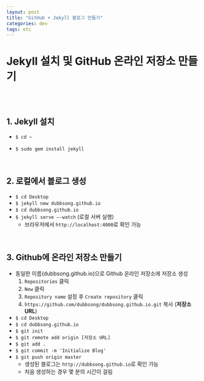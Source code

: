 ```yaml
---
layout: post
title: "GitHub + Jekyll 블로그 만들기"
categories: dev
tags: etc
---
```


# Jekyll 설치 및 GitHub 온라인 저장소 만들기

<br>

<br>

## 1. Jekyll 설치

- `$ cd ~`


- `$ sudo gem install jekyll`

<br>

## 2. 로컬에서 블로그 생성

- `$ cd Desktop`
- `$ jekyll new dubbsong.github.io`
- `$ cd dubbsong.github.io`
- `$ jekyll serve —-watch` (로컬 서버 실행)
  - 브라우저에서 `http://localhost:4000`로 확인 가능

<br>

## 3. Github에 온라인 저장소 만들기

- 동일한 이름(dubbsong.github.io)으로 Github 온라인 저장소에 저장소 생성
  1. `Repositories` 클릭
  2. `New` 클릭
  3. `Repository name` 설정 후 `Create repository` 클릭
  4. `https://github.com/dubbsong/dubbsong.github.io.git` 복사 (**저장소 URL**)
- `$ cd Desktop`
- `$ cd dubbsong.github.io`
- `$ git init`
- `$ git remote add origin [저장소 URL]`
- `$ git add .`
- `$ git commit -m 'Initialize Blog'`
- `$ git push origin master`
  - 생성된 블로그는 `http://dubbsong.github.io`로 확인 가능 
  - 처음 생성하는 경우 몇 분의 시간이 걸림

<br>